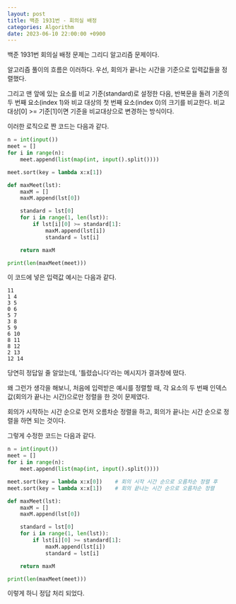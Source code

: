 ```yaml
---
layout: post
title: 백준 1931번 - 회의실 배정
categories: Algorithm
date: 2023-06-10 22:00:00 +0900
---
```

백준 1931번 회의실 배정 문제는 그리디 알고리즘 문제이다.

알고리즘 풀이의 흐름은 이러하다. 우선, 회의가 끝나는 시간을 기준으로 입력값들을 정렬했다.

그리고 맨 앞에 있는 요소를 비교 기준(standard)로 설정한 다음, 반복문을 돌려 기준의 두 번째 요소(index 1)와 비교 대상의 첫 번째 요소(index 0)의 크기를 비교한다. 비교대상\[0\] >= 기준\[1\]이면 기준을 비교대상으로 변경하는 방식이다.

이러한 로직으로 짠 코드는 다음과 같다.

```python
n = int(input())
meet = []
for i in range(n):
    meet.append(list(map(int, input().split())))

meet.sort(key = lambda x:x[1])

def maxMeet(lst):
    maxM = []
    maxM.append(lst[0])

    standard = lst[0]
    for i in range(1, len(lst)):
        if lst[i][0] >= standard[1]:
            maxM.append(lst[i])
            standard = lst[i]

    return maxM

print(len(maxMeet(meet)))
```

이 코드에 넣은 입력값 예시는 다음과 같다.

```
11
1 4
3 5
0 6
5 7
3 8
5 9
6 10
8 11
8 12
2 13
12 14
```

당연히 정답일 줄 알았는데, '틀렸습니다'라는 메시지가 결과창에 떴다.

왜 그런가 생각을 해보니, 처음에 입력받은 예시를 정렬할 때, 각 요소의 두 번째 인덱스 값(회의가 끝나는 시간)으로만 정렬을 한 것이 문제였다.

회의가 시작하는 시간 순으로 먼저 오름차순 정렬을 하고, 회의가 끝나는 시간 순으로 정렬을 하면 되는 것이다.

그렇게 수정한 코드는 다음과 같다.

```python
n = int(input())
meet = []
for i in range(n):
    meet.append(list(map(int, input().split())))

meet.sort(key = lambda x:x[0])    # 회의 시작 시간 순으로 오름차순 정렬 후
meet.sort(key = lambda x:x[1])    # 회의 끝나는 시간 순으로 오름차순 정렬

def maxMeet(lst):
    maxM = []
    maxM.append(lst[0])

    standard = lst[0]
    for i in range(1, len(lst)):
        if lst[i][0] >= standard[1]:
            maxM.append(lst[i])
            standard = lst[i]

    return maxM

print(len(maxMeet(meet)))
```

이렇게 하니 정답 처리 되었다.
